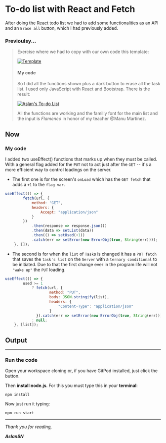 # To-do list with React and Fetch

After doing the React todo list we had to add some functionalities as an API and an `Erase all` button, which I had previously added. 

### Previoulsy...
> Exercise where we had to copy with our own code this template: 
>
> [![Template](https://raw.githubusercontent.com/breatheco-de/exercise-todo-list/master/preview.gif)](http://https://raw.githubusercontent.com/breatheco-de/exercise-todo-list/master/preview.gif)
>
> #### My code
> So I did all the functions shown plus a dark button to erase all the task list. 
> I used only JavaScript with React and Bootstrap.
> There is the result:
>
> [![Aslan's To-do List](https://raw.githubusercontent.com/AslanSN/todo-list/master/src/TodoList.png "Aslan's To-do List")](http://https://raw.githubusercontent.com/AslanSN/todo-list/master/src/TodoList.png "Aslan's To-do List")
>
> All the functions are working and the familly font for the main list and the input is _Flamenco_ in honor of my teacher @Manu Martinez.

## Now
### My code

I added two useEffect() functions that marks up when they must be called. With a general flag added for the `PUT` not to act just after the `GET` -- it's a more efficient way to control loadings on the server.

- The first one is for the screen's `onLoad` which has the `GET fetch` that adds a `+1` to the `flag var`.
```JavaScript
useEffect(() => {
		fetch(url, {
			method: "GET",
			headers: {
				Accept: "application/json"
			}
		})
			.then(response => response.json())
			.then(data => setList(data))
			.then(() => setUsed(+1))
			.catch(err => setError(new ErrorObj(true, String(err))));
	}, []);
```

- The second is for when the `list` of `Task`s is changed it has a `PUT fetch` that saves the `task's list` on the `Server` with a `ternary conditional` to be initiated. Due to that the first change ever in the program life will not `"wake up"` the `PUT` loading.

```JavaScript
useEffect(() => {
		used >= 1
			? fetch(url, {
					method: "PUT",
					body: JSON.stringify(list),
					headers: {
						"Content-Type": "application/json"
					}
			  }).catch(err => setError(new ErrorObj(true, String(err))))
			: null;
	}, [list]);
```

## Output


------------


### Run the code
Open your workspace cloning or, if you have GitPod installed, just click the button.

Then **install node.js**. For this you must type this in your **terminal**:

`npm install`

Now just run it typing:

`npm run start`

------------

_Thank you for reading,_

_**AslanSN**_